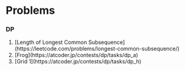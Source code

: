 # Problems
### DP
<ol>
  <li> [Length of Longest Common Subsequence](https://leetcode.com/problems/longest-common-subsequence/) </li>
  <li> [Frog](https://atcoder.jp/contests/dp/tasks/dp_a) </li>
  <li> [Grid 1](https://atcoder.jp/contests/dp/tasks/dp_h) </li>
  
</ol>
